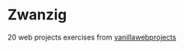 # Zwanzig

20 web projects exercises from [vanillawebprojects](https://github.com/bradtraversy/vanillawebprojects)